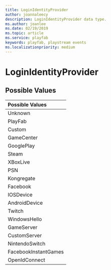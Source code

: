 ```yaml
---
title: LoginIdentityProvider
author: joannaleecy
description: LoginIdentityProvider data type.
ms.author: joanlee
ms.date: 02/19/2019
ms.topic: article
ms.service: playfab
keywords: playfab, playstream events
ms.localizationpriority: medium
---
```


# LoginIdentityProvider

## Possible Values

|Possible Values|
| :--------------------|
|Unknown|
|PlayFab|
|Custom|
|GameCenter|
|GooglePlay|
|Steam|
|XBoxLive|
|PSN|
|Kongregate|
|Facebook|
|IOSDevice|
|AndroidDevice|
|Twitch|
|WindowsHello|
|GameServer|
|CustomServer|
|NintendoSwitch|
|FacebookInstantGames|
|OpenIdConnect|
